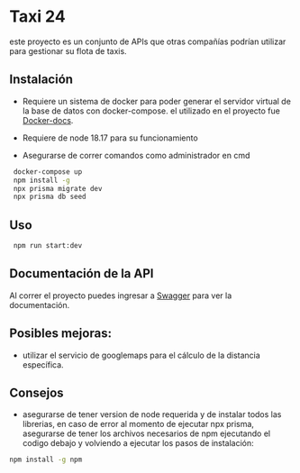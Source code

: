 # Taxi 24
este proyecto es un conjunto de  APIs que otras compañías podrían
utilizar para gestionar su flota de taxis. 

## Instalación
 -  Requiere un sistema de docker para poder generar el servidor virtual de la base de datos con docker-compose.
el utilizado en el proyecto fue [Docker-docs](https://www.docker.com/products/docker-desktop/).

 - Requiere de node 18.17 para su funcionamiento

 - Asegurarse de correr comandos como administrador en cmd

```cmd
 docker-compose up
 npm install -g
 npx prisma migrate dev
 npx prisma db seed
 ```


## Uso
```cmd
 npm run start:dev
 ```


## Documentación de la API

Al correr el proyecto puedes ingresar a [Swagger](http://localhost:3001/document) para ver la documentación.

## Posibles mejoras:

- utilizar el servicio de googlemaps para el cálculo de la distancia específica.

## Consejos

- asegurarse de tener version de node requerida y de instalar todos las librerias, en caso de error al momento de ejecutar npx prisma, asegurarse de tener los archivos necesarios de npm ejecutando el codigo debajo y volviendo a ejecutar los pasos de instalación: 

```cmd
npm install -g npm
```
